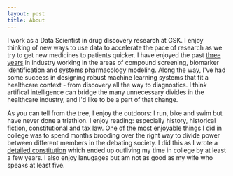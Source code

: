 ```yaml
---
layout: post
title: About
---
```


I work as a Data Scientist in drug discovery research at GSK. I enjoy thinking of new ways to use data to accelerate the pace of research as we try to get new medicines to patients quicker. I have enjoyed the past [three years](https://www.linkedin.com/in/yusuf-roohani-bb195231/) in industry working in the areas of compound screening, biomarker identification and systems pharmacology modeling. Along the way, I've had some success in designing robust machine learning systems that fit a healthcare context - from discovery all the way to diagnostics. I think artifical intelligence can bridge the many unnecessary divides in the healthcare industry, and I'd like to be a part of that change.

As you can tell from the tree, I enjoy the outdoors: I run, bike and swim but have never done a triathlon. I enjoy reading: especially history, historical fiction, constitutional and tax law. One of the most enjoyable things I did in college was to spend months brooding over the right way to divide power between different members in the debating society. I did this as I wrote a [detailed constitution]('/Data/VIT_DebateSociety_Constitution.pdf') which ended up outliving my time in college by at least a few years. I also enjoy lanugages but am not as good as my wife who speaks at least five.
